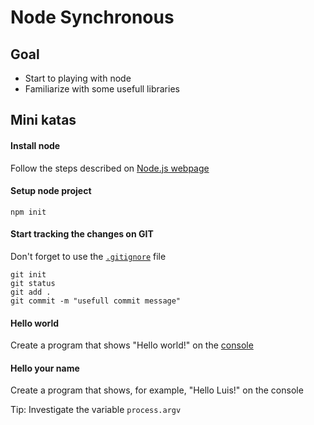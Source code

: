 # Node Synchronous

## Goal
- Start to playing with node
- Familiarize with some usefull libraries

## Mini katas

#### Install node
Follow the steps described on [Node.js webpage](https://nodejs.org/es/)

#### Setup node project
    npm init

#### Start tracking the changes on GIT    
Don't forget to use the [`.gitignore`](https://git-scm.com/docs/gitignore) file

    git init
    git status
    git add .
    git commit -m "usefull commit message"


#### Hello world 

Create a program that shows "Hello world!" on the [console](https://nodejs.org/api/console.html)

#### Hello your name
    
Create a program that shows, for example, "Hello Luis!" on the console

Tip: Investigate the variable `process.argv`

